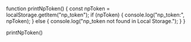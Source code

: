 function printNpToken() {
    const npToken = localStorage.getItem("np_token");
    if (npToken) {
        console.log("np_token:", npToken);
    } else {
        console.log("np_token not found in Local Storage.");
    }
}

printNpToken()